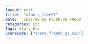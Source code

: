 ```yaml
---
layout: post
title:  "others_free97"
date:   2021-06-01 07:00:00 +0000
categories: Etc
Tags: Story Etc
SceneCode: ["scene_free97_q1_s20"]
---
```

